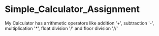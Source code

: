 # Simple_Calculator_Assignment
My Calculator has arrithmetic operators like addition '+', subtraction '-', multiplication '*', float division '/' and floor division '//'
